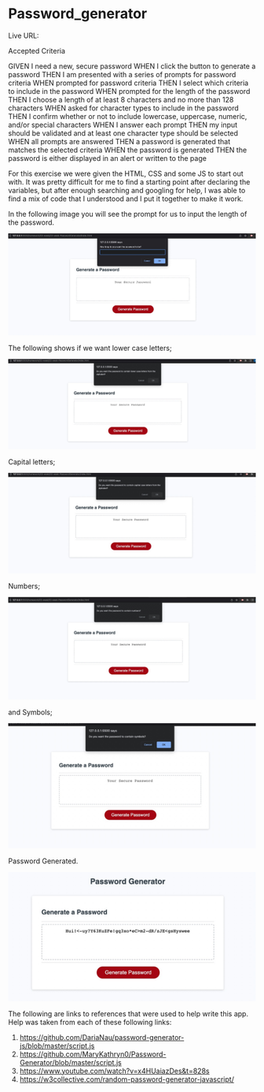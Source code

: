 # Password_generator

Live URL: 



Accepted Criteria

GIVEN I need a new, secure password
WHEN I click the button to generate a password
THEN I am presented with a series of prompts for password criteria
WHEN prompted for password criteria
THEN I select which criteria to include in the password
WHEN prompted for the length of the password
THEN I choose a length of at least 8 characters and no more than 128 characters
WHEN asked for character types to include in the password
THEN I confirm whether or not to include lowercase, uppercase, numeric, and/or special characters
WHEN I answer each prompt
THEN my input should be validated and at least one character type should be selected
WHEN all prompts are answered
THEN a password is generated that matches the selected criteria
WHEN the password is generated
THEN the password is either displayed in an alert or written to the page


For this exercise we were given the HTML, CSS and some JS to start out with. It was pretty difficult for me to find a starting point after declaring the variables, but after enough searching and googling for help, I was able to find a mix of code that I understood and I put it together to make it work.

In the following image you will see the prompt for us to input the length of the password.

![Length](./images/password%20length.jpg)


The following shows if we want lower case letters;

![lower](./images/lower%20case.jpg)


Capital letters;

![capital](./images/capital%20letters.jpg)

Numbers;

![numbers](./images/numbers.jpg)

and Symbols;

![symbols](./images/symbols.jpg)

Password Generated.

![password](./images/password.jpg)



The following are links to references that were used to help write this app. Help was taken from each of these following links:


1) https://github.com/DariaNau/password-generator-js/blob/master/script.js
2) https://github.com/MaryKathryn0/Password-Generator/blob/master/script.js
3) https://www.youtube.com/watch?v=x4HUaiazDes&t=828s
4) https://w3collective.com/random-password-generator-javascript/
